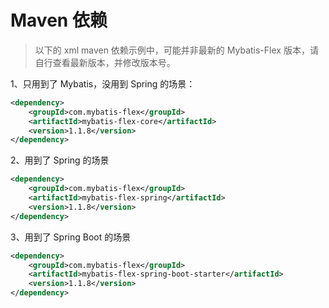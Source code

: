# Maven 依赖

> 以下的 xml maven 依赖示例中，可能并非最新的 Mybatis-Flex 版本，请自行查看最新版本，并修改版本号。


1、只用到了 Mybatis，没用到 Spring 的场景：

```xml
<dependency>
    <groupId>com.mybatis-flex</groupId>
    <artifactId>mybatis-flex-core</artifactId>
    <version>1.1.8</version>
</dependency>
```

2、用到了 Spring 的场景

```xml
<dependency>
    <groupId>com.mybatis-flex</groupId>
    <artifactId>mybatis-flex-spring</artifactId>
    <version>1.1.8</version>
</dependency>
``````

3、用到了 Spring Boot 的场景

```xml
<dependency>
    <groupId>com.mybatis-flex</groupId>
    <artifactId>mybatis-flex-spring-boot-starter</artifactId>
    <version>1.1.8</version>
</dependency>
```